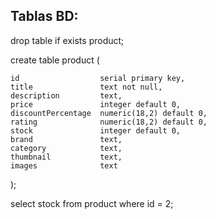 ## Tablas BD:

drop table if exists product;

create table product (

    id                  serial primary key,
    title               text not null,
    description         text,
    price               integer default 0,
    discountPercentage  numeric(18,2) default 0,
    rating              numeric(18,2) default 0,
    stock               integer default 0,
    brand               text,
    category            text,
    thumbnail           text,
    images              text
);


select stock from  product where id = 2;
